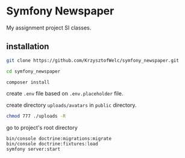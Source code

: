 # Symfony Newspaper
My assignment project SI classes.

## installation

```bash
git clone https://github.com/KrzysztofWelc/symfony_newspaper.git

cd symfony_newspaper

composer install
```
create ```.env``` file based on ```.env.placeholder``` file.

create directory ```uploads/avatars``` in ```public``` directory.

```bash
chmod 777 ./uploads -R 
```

go to project's root directory
```
bin/console doctrine:migrations:migrate
bin/console doctrine:fixtures:load
symfony server:start
```